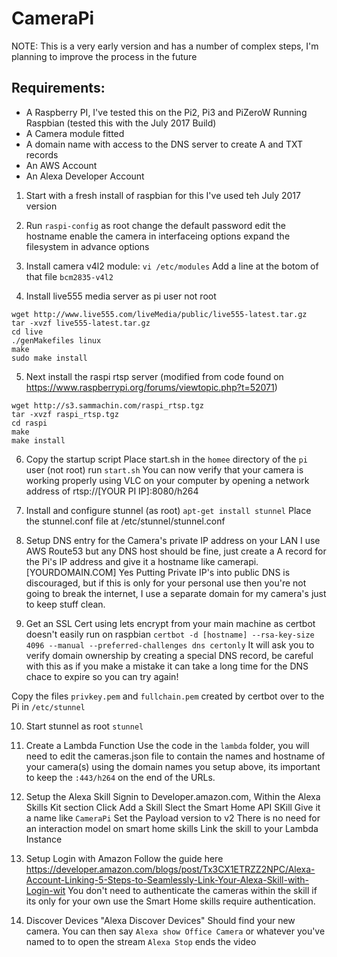 # CameraPi

NOTE: This is a very early version and has a number of complex steps, I'm planning to improve the process in the future

## Requirements:
* A Raspberry PI, I've tested this on the Pi2, Pi3 and PiZeroW Running Raspbian (tested this with the July 2017 Build)
* A Camera module fitted
* A domain name with access to the DNS server to create A and TXT records
* An AWS Account
* An Alexa Developer Account


1) Start with a fresh install of raspbian for this I've used teh July 2017 version

2) Run `raspi-config` as root 
change the default password
edit the hostname
enable the camera in interfaceing options
expand the filesystem in advance options


3) Install camera v4l2 module:
`vi /etc/modules`
Add a line at the botom of that file
`bcm2835-v4l2`


4) Install live555 media server as pi user not root
```
wget http://www.live555.com/liveMedia/public/live555-latest.tar.gz
tar -xvzf live555-latest.tar.gz
cd live
./genMakefiles linux
make
sudo make install
```

5) Next install the raspi rtsp server (modified from code found on https://www.raspberrypi.org/forums/viewtopic.php?t=52071)
```
wget http://s3.sammachin.com/raspi_rtsp.tgz
tar -xvzf raspi_rtsp.tgz
cd raspi
make
make install
```

6) Copy the startup script
Place start.sh in the `homee` directory of the `pi` user (not root)
run `start.sh`
You can now verify that your camera is working properly using VLC on your computer by opening a network address of rtsp://[YOUR PI IP]:8080/h264

7) Install and configure stunnel (as root)
`apt-get install stunnel`
Place the stunnel.conf file at /etc/stunnel/stunnel.conf

8) Setup DNS entry for the Camera's private IP address on your LAN
I use AWS Route53 but any DNS host should be fine, just create a A record for the Pi's IP address and give it a hostname like camerapi.[YOURDOMAIN.COM] 
Yes Putting Private IP's into public DNS is discouraged, but if this is only for your personal use then you're not going to break the internet, I use a separate domain for my camera's just to keep stuff clean.

9) Get an SSL Cert using lets encrypt from your main machine as certbot doesn't easily run on raspbian
`certbot -d [hostname] --rsa-key-size 4096 --manual --preferred-challenges dns certonly`
It will ask you to verify domain ownership by creating a special DNS record, be careful with this as if you make a mistake it can take a long time for the DNS chace to expire so you can try again!

Copy the files `privkey.pem` and `fullchain.pem` created by certbot over to the Pi in `/etc/stunnel`

10) Start stunnel as root
`stunnel`


10) Create a Lambda Function 
Use the code in the `lambda` folder, you will need to edit the cameras.json file to contain the names and hostname of your camera(s) using the domain names you setup above, its important to keep the `:443/h264` on the end of the URLs.

11) Setup the Alexa Skill
Signin to Developer.amazon.com,
Within the Alexa Skills Kit section
Click Add a Skill
Slect the Smart Home API SKill
Give it a name like `CameraPi`
Set the Payload version to v2
There is no need for an interaction model on smart home skills
Link the skill to your Lambda Instance


12) Setup Login with Amazon
Follow the guide here https://developer.amazon.com/blogs/post/Tx3CX1ETRZZ2NPC/Alexa-Account-Linking-5-Steps-to-Seamlessly-Link-Your-Alexa-Skill-with-Login-wit
You don't  need to authenticate the cameras within the skill if its only for your own use the Smart Home skills require authentication.

13) Discover Devices
"Alexa Discover Devices"
Should find your new camera.
You can then say `Alexa show Office Camera` or whatever you've named to to open the stream
`Alexa Stop` ends the video
